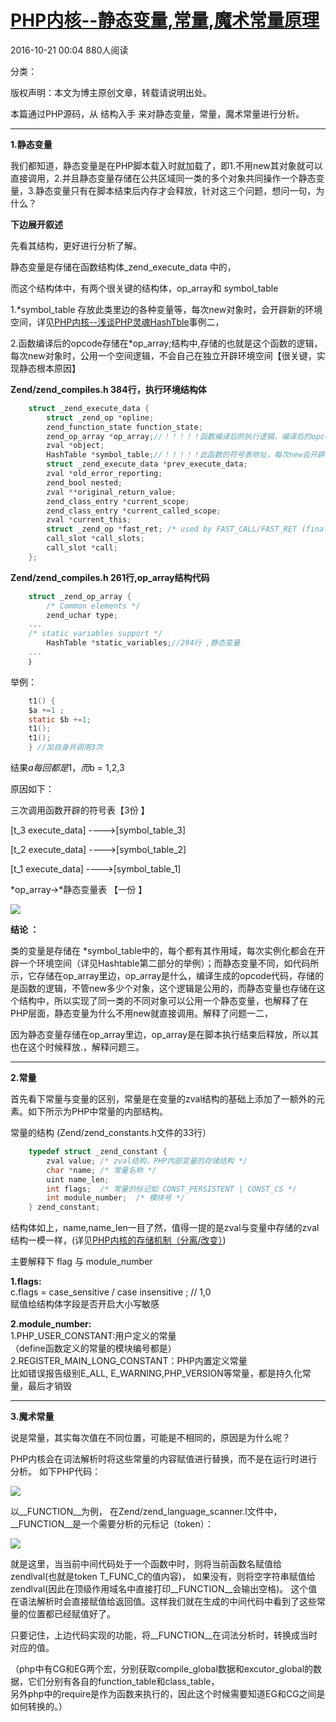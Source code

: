 #  [PHP内核--静态变量,常量,魔术常量原理][0]

 2016-10-21 00:04  880人阅读  

 分类：

版权声明：本文为博主原创文章，转载请说明出处。

本篇通过PHP源码，从 结构入手 来对静态变量，常量，魔术常量进行分析。

- - -

**1.静态变量**

我们都知道，静态变量是在PHP脚本载入时就加载了，即1.不用new其对象就可以直接调用，2.并且静态变量存储在公共区域同一类的多个对象共同操作一个静态变量，3.静态变量只有在脚本结束后内存才会释放，针对这三个问题，想问一句，为什么？

**下边展开叙述**

先看其结构，更好进行分析了解。

静态变量是存储在函数结构体_zend_execute_data 中的，

而这个结构体中，有两个很关键的结构体，op_array和 symbol_table

1.*symbol_table 存放此类里边的各种变量等，每次new对象时，会开辟新的环境空间，详见[PHP内核--浅谈PHP灵魂HashTble][5]事例二，

2.函数编译后的opcode存储在*op_array;结构中,存储的也就是这个函数的逻辑，每次new对象时，公用一个空间逻辑，不会自己在独立开辟环境空间【很关键，实现静态根本原因】

**Zend/zend_compiles.h 384行，执行环境结构体**

```c
    struct _zend_execute_data {
        struct _zend_op *opline;
        zend_function_state function_state;
        zend_op_array *op_array;//！！！！！函数编译后的执行逻辑，编译后的opcode二进制代码，称为op_array，公用一个逻辑
        zval *object;
        HashTable *symbol_table;//！！！！！此函数的符号表地址，每次new会开辟一个新的空间《---------
        struct _zend_execute_data *prev_execute_data;
        zval *old_error_reporting;
        zend_bool nested;
        zval **original_return_value;
        zend_class_entry *current_scope;
        zend_class_entry *current_called_scope;
        zval *current_this;  
        struct _zend_op *fast_ret; /* used by FAST_CALL/FAST_RET (finally keyword) */
        call_slot *call_slots;
        call_slot *call;
    };
```

**Zend/zend_compiles.h 261行,op_array结构代码**   
 
```c
    struct _zend_op_array {
        /* Common elements */
        zend_uchar type;
    ...
    /* static variables support */
        HashTable *static_variables;//294行 ,静态变量
    ...
    ｝
```

举例：

```c
    t1() {
    $a +=1 ;
    static $b +=1;
    t1();
    t1();
    } //加自身共调用3次
```
结果$a每回都是1，而$b = 1,2,3

原因如下：

三次调用函数开辟的符号表【3份 】

[t_3 execute_data] ---->[symbol_table_3]

[t_2 execute_data] ---->[symbol_table_2]

[t_1 execute_data] ---->[symbol_table_1]

*op_array->*静态变量表 【一份 】

![][7]

**结论 ：**

类的变量是存储在 *symbol_table中的，每个都有其作用域，每次实例化都会在开辟一个环境空间（详见Hashtable第二部分的举例）；而静态变量不同，如代码所示，它存储在op_array里边，op_array是什么，编译生成的opcode代码，存储的是函数的逻辑，不管new多少个对象，这个逻辑是公用的，而静态变量也存储在这个结构中，所以实现了同一类的不同对象可以公用一个静态变量，也解释了在PHP层面，静态变量为什么不用new就直接调用。解释了问题一二，

因为静态变量存储在op_array里边，op_array是在脚本执行结束后释放，所以其也在这个时候释放.，解释问题三。

- - -

**2.常量**

首先看下常量与变量的区别，常量是在变量的zval结构的基础上添加了一额外的元素。如下所示为PHP中常量的内部结构。

常量的结构 (Zend/zend_constants.h文件的33行）

```c
    typedef struct _zend_constant {
        zval value; /* zval结构，PHP内部变量的存储结构 */
        char *name; /* 常量名称 */
        uint name_len;  
        int flags;  /* 常量的标记如 CONST_PERSISTENT | CONST_CS */
        int module_number;  /* 模块号 */
    } zend_constant;
```

结构体如上，name,name_len一目了然，值得一提的是zval与变量中存储的zval结构一模一样，(详见[PHP内核的存储机制（分离/改变）][8])

主要解释下 flag 与 module_number

**1.flags:**  
c.flags = case_sensitive / case insensitive ; // 1,0  
  赋值给结构体字段是否开启大小写敏感

**2.module_number:**  
1.PHP_USER_CONSTANT:用户定义的常量  
（define函数定义的常量的模块编号都是）  
2.REGISTER_MAIN_LONG_CONSTANT：PHP内置定义常量  
比如错误报告级别E_ALL, E_WARNING,PHP_VERSION等常量，都是持久化常量，最后才销毁

- - -

**3.魔术常量**

说是常量，其实每次值在不同位置，可能是不相同的，原因是为什么呢？

PHP内核会在词法解析时将这些常量的内容赋值进行替换，而不是在运行时进行分析。 如下PHP代码：

![][9]

以__FUNCTION__为例， 在Zend/zend_language_scanner.l文件中，__FUNCTION__是一个需要分析的元标记（token）：

![][10]

就是这里，当当前中间代码处于一个函数中时，则将当前函数名赋值给zendlval(也就是token T_FUNC_C的值内容)， 如果没有，则将空字符串赋值给zendlval(因此在顶级作用域名中直接打印__FUNCTION__会输出空格)。 这个值在语法解析时会直接赋值给返回值。这样我们就在生成的中间代码中看到了这些常量的位置都已经赋值好了。

 只要记住，上边代码实现的功能，将__FUNCTION__在词法分析时，转换成当时对应的值。

（php中有CG和EG两个宏，分别获取compile_global数据和excutor_global的数据，它们分别有各自的function_table和class_table，  
另外php中的require是作为函数来执行的，因此这个时候需要知道EG和CG之间是如何转换的。）

[0]: http://blog.csdn.net/ty_hf/article/details/52878294
[5]: http://blog.csdn.net/ty_hf/article/details/52906459
[6]: #
[7]: ../img/20161020232312059.png
[8]: http://blog.csdn.net/ty_hf/article/details/51057954
[9]: ../img/20161021000103268.png
[10]: ../img/20161021000111514.png